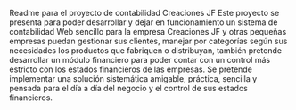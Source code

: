 Readme para el proyecto de contabilidad Creaciones JF
Este proyecto se presenta para poder desarrollar y dejar en funcionamiento un sistema de contabilidad Web sencillo para la empresa Creaciones JF  y otras pequeñas empresas puedan gestionar sus clientes, manejar por categorías según sus necesidades los productos que fabriquen o distribuyan, también pretende desarrollar un módulo financiero para poder contar con un control más estricto con los estados financieros de las empresas.
Se pretende implementar una solución sistemática amigable, práctica, sencilla y pensada para el día a día del negocio y el control de sus estados financieros.

